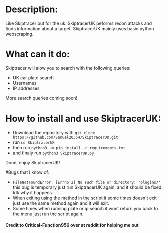 # Description:
 
Like Skiptracer but for the uk.
SkiptracerUK peforms recon attacks and finds information about a target. SkiptracerUK mainly uses basic python webscraping.


# What can it do:

Skiptracer will alow you to search with the following queries:

* UK car plate search
* Usernames
* IP addresses

More search queries coming soon!

# How to install and use SkiptracerUK:

* Download the repository with `git clone https://github.com/Samuel20354/SkiptracerUK.git`
* run `cd SkiptracerUK`
* then run `python3 -m pip install -r requirements.txt`
* and finaly run `python3 SkiptracerUK.py`

Done, enjoy SkiptracerUK!

#Bugs that I know of:

* `FileNotFoundError: [Errno 2] No such file or directory: 'plugins/'` this bug is temporary just run SkiptracerUK again, and it should be fixed. Idk why it happens.
* When exiting using the method in the script it some times doesn't exit just use the same method again and it will exit. 
* Some times when running plate or ip search it wont return you back to the menu just run the script again.

#### Credit to Critical-Function956 over at reddit for helping me out
